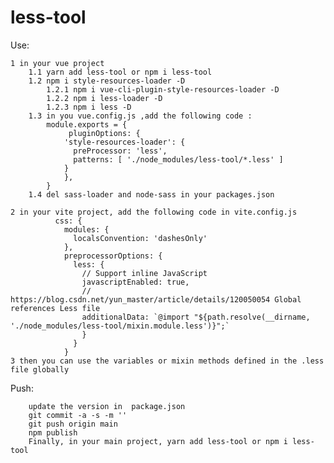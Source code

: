 # less-tool

Use: 
        
    1 in your vue project
        1.1 yarn add less-tool or npm i less-tool
        1.2 npm i style-resources-loader -D
            1.2.1 npm i vue-cli-plugin-style-resources-loader -D
            1.2.2 npm i less-loader -D
            1.2.3 npm i less -D
        1.3 in you vue.config.js ,add the following code :
            module.exports = {
                 pluginOptions: {
                'style-resources-loader': {
                  preProcessor: 'less',
                  patterns: [ './node_modules/less-tool/*.less' ]
                }
                }, 
            }
        1.4 del sass-loader and node-sass in your packages.json

    2 in your vite project, add the following code in vite.config.js
              css: {
                modules: {
                  localsConvention: 'dashesOnly'
                },
                preprocessorOptions: {
                  less: {
                    // Support inline JavaScript
                    javascriptEnabled: true,
                    // https://blog.csdn.net/yun_master/article/details/120050054 Global references Less file
                    additionalData: `@import "${path.resolve(__dirname, './node_modules/less-tool/mixin.module.less')}";`
                    }
                  }
                }
    3 then you can use the variables or mixin methods defined in the .less file globally


Push:
        
        update the version in  package.json
        git commit -a -s -m ''
        git push origin main
        npm publish
        Finally, in your main project, yarn add less-tool or npm i less-tool
